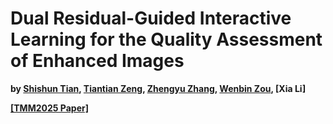 # Dual Residual-Guided Interactive Learning for the Quality Assessment of Enhanced Images

**by [Shishun Tian](https://scholar.google.com.hk/citations?user=gk8puWMAAAAJ&hl=zh-CN), [Tiantian Zeng](https://scholar.google.com.hk/citations?user=gemAtrkAAAAJ&hl=zh-CN), [Zhengyu Zhang](https://scholar.google.com.hk/citations?user=WZYvDkAAAAAJ&hl=zh-CN), [Wenbin Zou](https://scholar.google.com.hk/citations?user=J8-OQCIAAAAJ&hl=zh-CN), [Xia Li]**

**[[TMM2025 Paper]](https://ieeexplore.ieee.org/abstract/document/10857451)**
